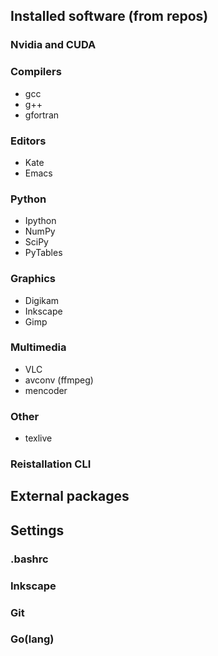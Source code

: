 <!-- 
.. link: 
.. description: 
.. tags: 
.. date: 2013/08/26 14:46:07
.. title: System
.. slug: system
-->

## Installed software (from repos)

### Nvidia and CUDA    
### Compilers    

* gcc
* g++
* gfortran

### Editors    

* Kate
* Emacs

### Python    

* Ipython
* NumPy
* SciPy
* PyTables

### Graphics    

* Digikam
* Inkscape
* Gimp

### Multimedia    

* VLC
* avconv (ffmpeg)
* mencoder

### Other    

* texlive

### Reistallation CLI

## External packages

## Settings

### .bashrc

### Inkscape

### Git

### Go(lang)

